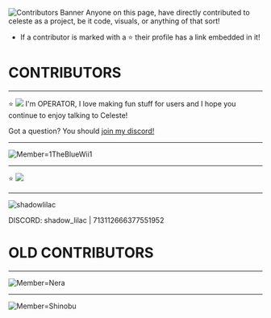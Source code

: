 ![Contributors Banner](https://github.com/Celeste-AI/Celeste-AI/assets/130422935/b6be0758-b603-496d-a451-9716a4dc5a59)
Anyone on this page, have directly contributed to celeste as a project, be it code, visuals, or anything of that sort!

* If a contributor is marked with a ⭐ their profile has a link embedded in it!

# CONTRIBUTORS
---
⭐
[<img src="https://github-production-user-asset-6210df.s3.amazonaws.com/130422935/275341972-90445428-d56a-4ad7-934b-9fb17499a115.png">](https://twitter.com/REOPERATORR)
I'm OPERATOR, I love making fun stuff for users and I hope you continue to enjoy talking to Celeste!

Got a question? You should [join my discord!](https://discord.gg/RpqunvvNNF)

---

![Member=1TheBlueWii1](https://github.com/Celeste-AI/Celeste-AI/assets/130422935/2203dd90-ff24-4807-b673-8d70a571e6c6)

---
⭐
[<img src="https://github-production-user-asset-6210df.s3.amazonaws.com/130422935/275342544-be4fdf1a-5a44-4f4e-9a87-dc9d03147abf.png">](https://flky.dev/)

---

![shadowlilac](https://github.com/Celeste-AI/Celeste-AI/assets/130422935/a21e075c-74ba-4e48-b6e0-4685dc108f86)

DISCORD: shadow_lilac | 713112666377551952

# OLD CONTRIBUTORS

---

![Member=Nera](https://github.com/Celeste-AI/Celeste-AI/assets/130422935/39b8c387-bab3-4458-ade4-15bd4f53545c)

---
![Member=Shinobu](https://github.com/Celeste-AI/Celeste-AI/assets/130422935/12e48608-d045-4f35-95ee-acac3e59f2e6)


